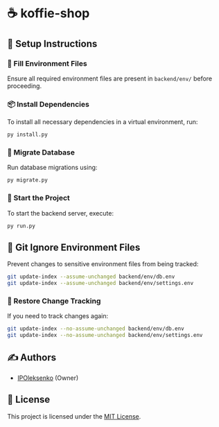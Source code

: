 # ☕ koffie-shop

## 📌 Setup Instructions

### 🔧 Fill Environment Files
Ensure all required environment files are present in `backend/env/` before proceeding.

### 📦 Install Dependencies
To install all necessary dependencies in a virtual environment, run:

```sh
py install.py
```

### 🔄 Migrate Database
Run database migrations using:

```sh
py migrate.py
```

### 🚀 Start the Project
To start the backend server, execute:

```sh
py run.py
```

## 📁 Git Ignore Environment Files
Prevent changes to sensitive environment files from being tracked:

```sh
git update-index --assume-unchanged backend/env/db.env
git update-index --assume-unchanged backend/env/settings.env
```

### 🔄 Restore Change Tracking
If you need to track changes again:

```sh
git update-index --no-assume-unchanged backend/env/db.env
git update-index --no-assume-unchanged backend/env/settings.env
```

## ✍️ Authors

- [IPOleksenko](https://github.com/IPOleksenko) (Owner)

## 📜 License

This project is licensed under the [MIT License](./LICENSE).
